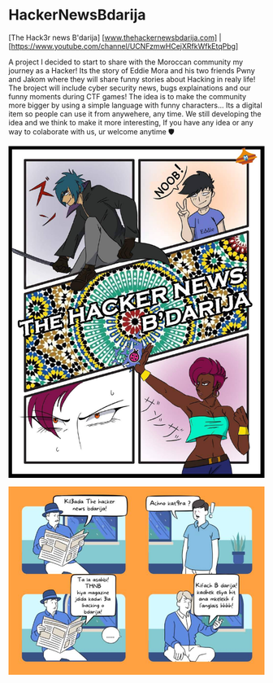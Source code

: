 # HackerNewsBdarija
[The Hack3r news B'darija] [www.thehackernewsbdarija.com] | [https://www.youtube.com/channel/UCNFzmwHCejXRfkWfkEtqPbg]

A project I decided to start to share with the Moroccan community my journey as a Hacker! 
Its the story of Eddie Mora and his two friends Pwny and Jakom where they will share funny stories about Hacking in realy life!
The broject will include cyber security news, bugs explainations and our funny moments during CTF games!
The idea is to make the community more bigger by using a simple language with funny characters...
Its a digital item so people can use it from anywehere, any time.
We still developing the idea and we think to make it more interesting,
If you have any idea or any way to colaborate with us, ur welcome anytime 🛡

![foxdemo](https://raw.githubusercontent.com/Edd13Mora/HackerNewsBdarija/main/197646775_1162914687505947_1372798990718674069_n.jpg)

![foxdemo](https://raw.githubusercontent.com/Edd13Mora/HackerNewsBdarija/main/197909956_1162914607505955_3059537368206584142_n.jpg)

